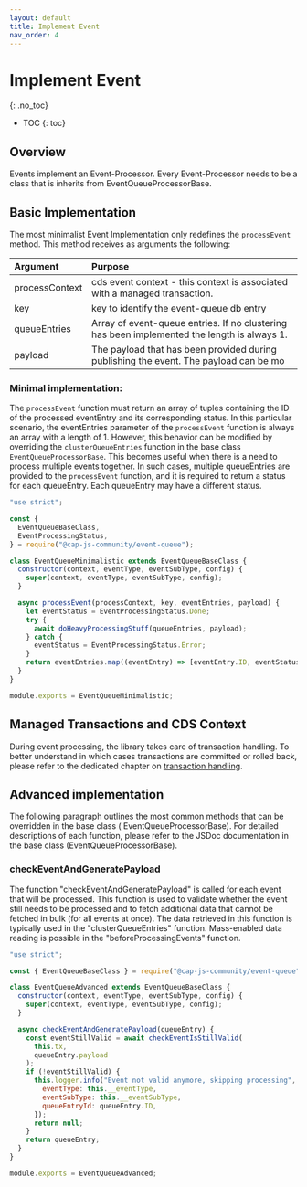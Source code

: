 ```yaml
---
layout: default
title: Implement Event
nav_order: 4
---
```


<!-- prettier-ignore-start -->
# Implement Event
{: .no_toc}
<!-- prettier-ignore-end -->

<!-- prettier-ignore -->
- TOC
{: toc}

## Overview

Events implement an Event-Processor. Every Event-Processor needs to be a class that is inherits from
EventQueueProcessorBase.

## Basic Implementation

The most minimalist Event Implementation only redefines the `processEvent` method. This method receives as arguments the
following:

| Argument       | Purpose                                                                                     |
| :------------- | :------------------------------------------------------------------------------------------ |
| processContext | cds event context - this context is associated with a managed transaction.                  |
| key            | key to identify the event-queue db entry                                                    |
| queueEntries   | Array of event-queue entries. If no clustering has been implemented the length is always 1. |
| payload        | The payload that has been provided during publishing the event. The payload can be mo       |

### Minimal implementation:

The `processEvent` function must return an array of tuples containing the ID of the processed eventEntry and its
corresponding status. In this particular scenario, the eventEntries parameter of the `processEvent` function is always
an array with a length of 1. However, this behavior can be modified by overriding the `clusterQueueEntries` function in
the base class `EventQueueProcessorBase`. This becomes useful when there is a need to process multiple events together.
In such cases, multiple queueEntries are provided to the `processEvent` function, and it is required to return a status
for each queueEntry. Each queueEntry may have a different status.

```js
"use strict";

const {
  EventQueueBaseClass,
  EventProcessingStatus,
} = require("@cap-js-community/event-queue");

class EventQueueMinimalistic extends EventQueueBaseClass {
  constructor(context, eventType, eventSubType, config) {
    super(context, eventType, eventSubType, config);
  }

  async processEvent(processContext, key, eventEntries, payload) {
    let eventStatus = EventProcessingStatus.Done;
    try {
      await doHeavyProcessingStuff(queueEntries, payload);
    } catch {
      eventStatus = EventProcessingStatus.Error;
    }
    return eventEntries.map((eventEntry) => [eventEntry.ID, eventStatus]);
  }
}

module.exports = EventQueueMinimalistic;
```

## Managed Transactions and CDS Context

During event processing, the library takes care of transaction handling. To better understand in which cases
transactions are committed or rolled back, please refer to the dedicated chapter
on [transaction handling](/event-queue/transaction-handling).

## Advanced implementation

The following paragraph outlines the most common methods that can be overridden in the base class (
EventQueueProcessorBase). For detailed descriptions of each function, please refer to the JSDoc documentation in the
base class (EventQueueProcessorBase).

### checkEventAndGeneratePayload

The function "checkEventAndGeneratePayload" is called for each event that will be processed. This function is used to
validate whether the event still needs to be processed and to fetch additional data that cannot be fetched in bulk (for
all events at once). The data retrieved in this function is typically used in the "clusterQueueEntries" function.
Mass-enabled data reading is possible in the "beforeProcessingEvents" function.

```js
"use strict";

const { EventQueueBaseClass } = require("@cap-js-community/event-queue");

class EventQueueAdvanced extends EventQueueBaseClass {
  constructor(context, eventType, eventSubType, config) {
    super(context, eventType, eventSubType, config);
  }

  async checkEventAndGeneratePayload(queueEntry) {
    const eventStillValid = await checkEventIsStillValid(
      this.tx,
      queueEntry.payload
    );
    if (!eventStillValid) {
      this.logger.info("Event not valid anymore, skipping processing", {
        eventType: this.__eventType,
        eventSubType: this.__eventSubType,
        queueEntryId: queueEntry.ID,
      });
      return null;
    }
    return queueEntry;
  }
}

module.exports = EventQueueAdvanced;
```
